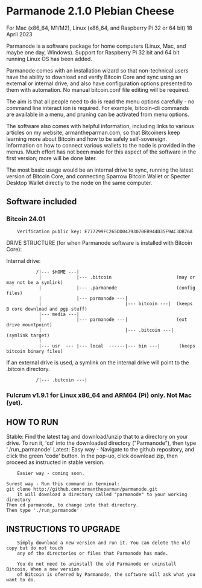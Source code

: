 # Parmanode 2.1.0 Plebian Cheese 

For Mac (x86_64, M1/M2), Linux (x86_64, and Raspberry Pi 32 or 64 bit)
18 April 2023

Parmanode is a software package for home computers (Linux, Mac, and
maybe one day, Windows). Support for Raspberry Pi 32 bit and 64 bit running 
Linux OS has been added.

Parmanode comes with an installation wizard so that non-technical users have
the ability to download and verify Bitcoin Core and sync using an external 
or internal drive, and also have configuration options presented to them
with automation. No manual bitcoin.conf file editing will be required.

The aim is that all people need to do is read the menu options carefully - 
no command line interact
ion is required. For example, bitcoin-cli commands
are available in a menu, and pruning can be activated from menu options.

The software also comes with helpful information, including links to various
articles on my website, armantheparman.com, so that Bitcoiners keep learning
more about Bitcoin and how to be safely self-sovereign. Information on how 
to connect various wallets to the node is provided in the menus. Much effort
has not been made for this aspect of the software in the first version; more
will be done later.

The most basic usage would be an internal drive to sync, running the latest
version of Bitcoin Core, and connecting Sparrow Bitcoin Wallet or Specter
Desktop Wallet directly to the node on the same computer.

## Software included

### Bitcoin 24.01

        Verification public key: E777299FC265DD04793070EB944D35F9AC3DB76A
       
DRIVE STRUCTURE (for when Parmanode software is installed with Bitcoin Core):

Internal drive:
               
               /|--- $HOME ---|
                |             |--- .bitcoin                        (may or may not be a symlink)
                |             |--- .parmanode                      (config files)
                |             |--- parmanode ---|
                |                               |--- bitcoin ---|  (keeps B core download and pgp stuff)
                |--- media ---|
                |             |--- parmanode ---|                  (ext drive mountpoint) 
                |                               |--- .bitcoin ---| (symlink target)
                |           
                |--- usr  --- |--- local  ------|--- bin ---|       (keeps bitcoin binary files)


If an external drive is used, a symlink on the internal drive will point to the .bitcoin directory.

               /|--- .bitcoin ---|

### Fulcrum v1.9.1 for Linux x86_64 and ARM64 (Pi) only. Not Mac (yet).

## HOW TO RUN

Stable:
	Find the latest tag and download/unzip that to a directory on your drive.
	To run it, 'cd' into the downloaded directory ("Parmanode"), then type './run_parmanode'
Latest:
	Easy way - Navigate to the github repository, and click the green 'code' button. 
        In the pop-uo, click download zip, then proceed as instructed in stable version.
        
        Easier way - coming soon.

	Surest way - Run this command in terminal:
	git clone http://github.com:armantheparman/parmanode.git
        It will download a directory called "parmanode" to your working directory
	Then cd parmanode, to change into that directory.
	Then type './run_parmanode'

## INSTRUCTIONS TO UPGRADE

        Simply download a new version and run it. You can delete the old copy but do not touch
        any of the directories or files that Parmanode has made. 

        You do not need to uninstall the old Parmanode or uninstall Bitcoin. When a new version
        of Bitcoin is oferred by Parmanode, the software will ask what you want to do.

